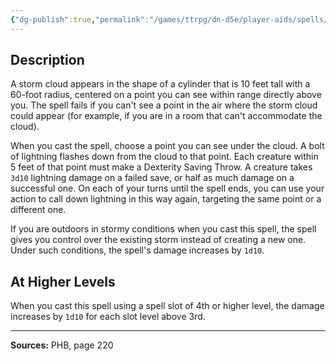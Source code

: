 ```yaml
---
{"dg-publish":true,"permalink":"/games/ttrpg/dn-d5e/player-aids/spells/level-3/call-lightning/","tags":["TTRPG/DND/5e","verbal","somatic","concentration"]}
---
```



## Description
A storm cloud appears in the shape of a cylinder that is 10 feet tall with a 60-foot radius, centered on a point you can see within range directly above you.
The spell fails if you can't see a point in the air where the storm cloud could appear (for example, if you are in a room that can't accommodate the cloud).

When you cast the spell, choose a point you can see under the cloud.
A bolt of lightning flashes down from the cloud to that point.
Each creature within 5 feet of that point must make a Dexterity Saving Throw.
A creature takes `3d10` lightning damage on a failed save, or half as much damage on a successful one.
On each of your turns until the spell ends, you can use your action to call down lightning in this way again, targeting the same point or a different one.

If you are outdoors in stormy conditions when you cast this spell, the spell gives you control over the existing storm instead of creating a new one.
Under such conditions, the spell's damage increases by `1d10`.

## At Higher Levels
When you cast this spell using a spell slot of 4th or higher level, the damage increases by `1d10` for each slot level above 3rd.

---

**Sources:** PHB, page 220
